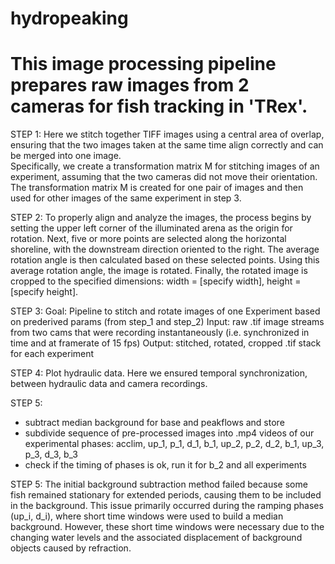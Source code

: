 # hydropeaking

# This image processing pipeline prepares raw images from 2 cameras for fish tracking in 'TRex'.

STEP 1:
Here we stitch together TIFF images using a central area of overlap, ensuring that the two images taken at the same time align correctly and can be merged into one image.  
Specifically, we create a transformation matrix M for stitching images of an experiment, assuming that the two cameras did not move their orientation.
The transformation matrix M is created for one pair of images and then used for other images of the same experiment in step 3.

STEP 2: 
To properly align and analyze the images, the process begins by setting the upper left corner of the illuminated arena as the origin for rotation. 
Next, five or more points are selected along the horizontal shoreline, with the downstream direction oriented to the right. 
The average rotation angle is then calculated based on these selected points. Using this average rotation angle, the image is rotated. 
Finally, the rotated image is cropped to the specified dimensions: width = [specify width], height = [specify height].

STEP 3:
Goal: Pipeline to stitch and rotate images of one Experiment based on prederived params (from step_1 and step_2)
Input: raw .tif image streams from two cams that were recording instantaneously (i.e. synchronized in time and at framerate of 15 fps)
Output: stitched, rotated, cropped .tif stack for each experiment

STEP 4:
Plot hydraulic data. Here we ensured temporal synchronization, between hydraulic data and camera recordings. 

STEP 5:
- subtract median background for base and peakflows and store 
- subdivide sequence of pre-processed images into .mp4 videos of our experimental phases: acclim, up_1, p_1, d_1, b_1, up_2, p_2, d_2, b_1, up_3, p_3, d_3, b_3  
- check if the timing of phases is ok, run it for b_2 and all experiments

STEP 5: 
The initial background subtraction method failed because some fish remained stationary for extended periods, causing them to be included in the background. 
This issue primarily occurred during the ramping phases (up_i, d_i), where short time windows were used to build a median background. 
However, these short time windows were necessary due to the changing water levels and the associated displacement of background objects caused by refraction.
